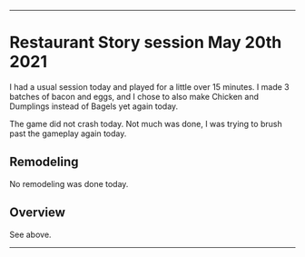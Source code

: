 
***

# Restaurant Story session May 20th 2021

I had a usual session today and played for a little over 15 minutes. I made 3 batches of bacon and eggs, and I chose to also make Chicken and Dumplings instead of Bagels yet again today.

The game did not crash today. Not much was done, I was trying to brush past the gameplay again today.

## Remodeling

No remodeling was done today.

## Overview

See above.

***
